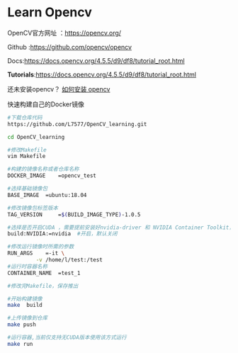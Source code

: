 # Learn Opencv

OpenCV官方网址 ：https://opencv.org/

Github :https://github.com/opencv/opencv

Docs:https://docs.opencv.org/4.5.5/d9/df8/tutorial_root.html

**Tutorials**:https://docs.opencv.org/4.5.5/d9/df8/tutorial_root.html



还未安装opencv？  [如何安装 opencv](./opencv_install_guide.md)

快速构建自己的Docker镜像

```sh
#下载仓库代码
https://github.com/L7577/OpenCV_learning.git

cd OpenCV_learning

#修改Makefile  
vim Makefile

#构建的镜像名称或者仓库名称
DOCKER_IMAGE	=opencv_test

#选择基础镜像包
BASE_IMAGE	=ubuntu:18.04

#修改镜像包标签版本
TAG_VERSION 	=$(BUILD_IMAGE_TYPE)-1.0.5

#选择是否开启CUDA ，需要提前安装好nvidia-driver 和 NVIDIA Container Toolkit，并且设置好 runtime为 nvidia
build:NVIDIA:=nvidia  #开启，默认关闭

#修改运行镜像时所需的参数
RUN_ARGS	=-it \
		 -v /home/l/test:/test
#运行时容器名称
CONTAINER_NAME	=test_1

#修改完Makefile，保存推出

#开始构建镜像
make  build

#上传镜像到仓库
make push

#运行容器,当前仅支持无CUDA版本使用该方式运行
make run 
```



